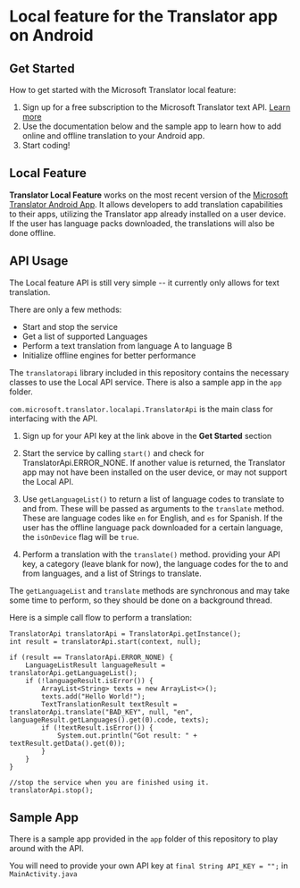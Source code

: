 # Local feature for the Translator app on Android

## Get Started

How to get started with the Microsoft Translator local feature:

1. Sign up for a free subscription to the Microsoft Translator text API. [Learn more](https://docs.microsoft.com/en-us/azure/cognitive-services/translator/translator-text-how-to-signup)
2. Use the documentation below and the sample app to learn how to add online and offline translation to your Android app.
3. Start coding!

## Local Feature

**Translator Local Feature** works on the most recent version of the [Microsoft Translator Android App](https://play.google.com/store/apps/details?id=com.microsoft.translator).  It allows developers to add translation capabilities to their apps, utilizing the Translator app already installed on a user device.  If the user has language packs downloaded, the translations will also be done offline.

## API Usage

The Local feature API is still very simple -- it currently only allows for text translation. 

There are only a few methods:

- Start and stop the service
- Get a list of supported Languages
- Perform a text translation from language A to language B
- Initialize offline engines for better performance

The `translatorapi` library included in this repository contains the necessary classes to use the Local API service. There is also a sample app in the `app` folder.

`com.microsoft.translator.localapi.TranslatorApi` is the main class for interfacing with the API.

1. Sign up for your API key at the link above in the **Get Started** section

2. Start the service by calling `start()` and check for TranslatorApi.ERROR_NONE.  If another value is returned, the Translator app may not have been installed on the user device, or may not support the Local API.

3. Use `getLanguageList()` to return a list of language codes to translate to and from. These will be passed as arguments to the `translate` method.  These are language codes like `en` for English, and `es` for Spanish.  If the user has the offline language pack downloaded for a certain language, the `isOnDevice` flag will be `true`.

4. Perform a translation with the `translate()` method. providing your API key, a category (leave blank for now), the language codes for the to and from languages, and a list of Strings to translate.

The `getLanguageList` and `translate` methods are synchronous and may take some time to perform, so they should be done on a background thread.


Here is a simple call flow to perform a translation:

```
TranslatorApi translatorApi = TranslatorApi.getInstance();
int result = translatorApi.start(context, null);

if (result == TranslatorApi.ERROR_NONE) {
    LanguageListResult languageResult = translatorApi.getLanguageList();
    if (!languageResult.isError()) {
        ArrayList<String> texts = new ArrayList<>();
        texts.add("Hello World!");
        TextTranslationResult textResult = translatorApi.translate("BAD_KEY", null, "en", languageResult.getLanguages().get(0).code, texts);
        if (!textResult.isError()) {
            System.out.println("Got result: " + textResult.getData().get(0));
        }
    }
}

//stop the service when you are finished using it.
translatorApi.stop();
```

## Sample App

There is a sample app provided in the `app` folder of this repository to play around with the API.

You will need to provide your own API key at `final String API_KEY = "";` in `MainActivity.java`

